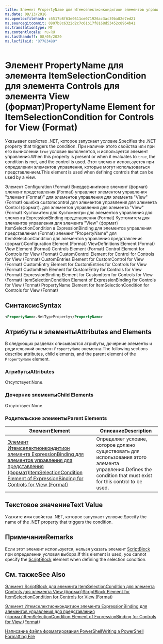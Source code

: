 ```yaml
---
title: Элемент PropertyName для Итемселектионкондитион элементов управления в представлении (формат) | Документация Майкрософт
ms.date: 09/13/2016
ms.openlocfilehash: c6517b8f63e0511ce071926ac3ac39ba82e7ed21
ms.sourcegitcommit: 0907b8c6322d2c7c61b17f8168d53452c8964b41
ms.translationtype: MT
ms.contentlocale: ru-RU
ms.lasthandoff: 08/05/2020
ms.locfileid: "87783489"
---
```

# <a name="propertyname-element-for-itemselectioncondition-for-controls-for-view-format"></a><span data-ttu-id="3d8a7-102">Элемент PropertyName для элемента ItemSelectionCondition для элемента Controls для элемента View (формат)</span><span class="sxs-lookup"><span data-stu-id="3d8a7-102">PropertyName Element for ItemSelectionCondition for Controls for View (Format)</span></span>

<span data-ttu-id="3d8a7-103">Указывает свойство .NET, которое запускает условие.</span><span class="sxs-lookup"><span data-stu-id="3d8a7-103">Specifies the .NET property that triggers the condition.</span></span> <span data-ttu-id="3d8a7-104">При наличии этого свойства или при его вычислении `true` условие выполняется, и используется элемент управления.</span><span class="sxs-lookup"><span data-stu-id="3d8a7-104">When this property is present or when it evaluates to `true`, the condition is met, and the control is used.</span></span> <span data-ttu-id="3d8a7-105">Этот элемент используется при определении элементов управления, которые могут использоваться представлением.</span><span class="sxs-lookup"><span data-stu-id="3d8a7-105">This element is used when defining controls that can be used by a view.</span></span>

<span data-ttu-id="3d8a7-106">Элемент Configuration (Format) Виевдефинитионс элемент (формат) элемент представления (Format) управляет элементом управления "элемент (Format)" для элементов управления для элемента "View" (Format) ошибка customcontrol для элементов управления для элемента Control (формат). для элементов управления для элемента "View" (Format) Кустомитем для Кустоментри для элементов управления для элемента ExpressionBinding представления (Format) Кустомитем для элементов управления для элемента "View" (формат) ItemSelectionCondition в ExpressionBinding для элементов управления представления (Format) элемент "PropertyName" для ItemSelectionCondition для элементов управления представления (формат)</span><span class="sxs-lookup"><span data-stu-id="3d8a7-106">Configuration Element (Format) ViewDefinitions Element (Format) View Element (Format) Controls Element (Format) Control Element for Controls for View (Format) CustomControl Element for Control for Controls for View (Format) CustomEntries Element for CustomControl for View (Format) CustomEntry Element for CustomEntries for Controls for View (Format) CustomItem Element for CustomEntry for Controls for View (Format) ExpressionBinding Element for CustomItem for Controls for View (Format) ItemSelectionCondition Element of ExpressionBinding for Controls for View (Format) PropertyName Element for ItemSelectionCondition for Controls for View (Format)</span></span>

## <a name="syntax"></a><span data-ttu-id="3d8a7-107">Синтаксис</span><span class="sxs-lookup"><span data-stu-id="3d8a7-107">Syntax</span></span>

```xml
<PropertyName>.NetTypeProperty</PropertyName>
```

## <a name="attributes-and-elements"></a><span data-ttu-id="3d8a7-108">Атрибуты и элементы</span><span class="sxs-lookup"><span data-stu-id="3d8a7-108">Attributes and Elements</span></span>

<span data-ttu-id="3d8a7-109">В следующих разделах описываются атрибуты, дочерние элементы и родительский элемент `PropertyName` элемента.</span><span class="sxs-lookup"><span data-stu-id="3d8a7-109">The following sections describe attributes, child elements, and the parent element of the `PropertyName` element.</span></span>

### <a name="attributes"></a><span data-ttu-id="3d8a7-110">Атрибуты</span><span class="sxs-lookup"><span data-stu-id="3d8a7-110">Attributes</span></span>

<span data-ttu-id="3d8a7-111">Отсутствует.</span><span class="sxs-lookup"><span data-stu-id="3d8a7-111">None.</span></span>

### <a name="child-elements"></a><span data-ttu-id="3d8a7-112">Дочерние элементы</span><span class="sxs-lookup"><span data-stu-id="3d8a7-112">Child Elements</span></span>

<span data-ttu-id="3d8a7-113">Отсутствует.</span><span class="sxs-lookup"><span data-stu-id="3d8a7-113">None.</span></span>

### <a name="parent-elements"></a><span data-ttu-id="3d8a7-114">Родительские элементы</span><span class="sxs-lookup"><span data-stu-id="3d8a7-114">Parent Elements</span></span>

|<span data-ttu-id="3d8a7-115">Элемент</span><span class="sxs-lookup"><span data-stu-id="3d8a7-115">Element</span></span>|<span data-ttu-id="3d8a7-116">Описание</span><span class="sxs-lookup"><span data-stu-id="3d8a7-116">Description</span></span>|
|-------------|-----------------|
|[<span data-ttu-id="3d8a7-117">Элемент Итемселектионкондитион элемента ExpressionBinding для элементов управления для представления (формат)</span><span class="sxs-lookup"><span data-stu-id="3d8a7-117">ItemSelectionCondition Element of ExpressionBinding for Controls for View (Format)</span></span>](./itemselectioncondition-element-for-expressionbinding-for-controls-for-view-format.md)|<span data-ttu-id="3d8a7-118">Определяет условие, которое должно существовать для использования этого элемента управления.</span><span class="sxs-lookup"><span data-stu-id="3d8a7-118">Defines the condition that must exist for this control to be used.</span></span>|

## <a name="text-value"></a><span data-ttu-id="3d8a7-119">Текстовое значение</span><span class="sxs-lookup"><span data-stu-id="3d8a7-119">Text Value</span></span>

<span data-ttu-id="3d8a7-120">Укажите имя свойства .NET, которое запускает условие.</span><span class="sxs-lookup"><span data-stu-id="3d8a7-120">Specify the name of the .NET property that triggers the condition.</span></span>

## <a name="remarks"></a><span data-ttu-id="3d8a7-121">Примечания</span><span class="sxs-lookup"><span data-stu-id="3d8a7-121">Remarks</span></span>

<span data-ttu-id="3d8a7-122">Если этот элемент используется, нельзя указать элемент [ScriptBlock](./scriptblock-element-for-itemselectioncondition-for-controls-for-view-format.md) при определении условия выбора.</span><span class="sxs-lookup"><span data-stu-id="3d8a7-122">If this element is used, you cannot specify the [ScriptBlock](./scriptblock-element-for-itemselectioncondition-for-controls-for-view-format.md) element when defining the selection condition.</span></span>

## <a name="see-also"></a><span data-ttu-id="3d8a7-123">См. также</span><span class="sxs-lookup"><span data-stu-id="3d8a7-123">See Also</span></span>

[<span data-ttu-id="3d8a7-124">Элемент ScriptBlock для элемента ItemSelectionCondition для элемента Controls для элемента View (формат)</span><span class="sxs-lookup"><span data-stu-id="3d8a7-124">ScriptBlock Element for ItemSelectionCondition for Controls for View (Format)</span></span>](./scriptblock-element-for-itemselectioncondition-for-controls-for-view-format.md)

[<span data-ttu-id="3d8a7-125">Элемент Итемселектионкондитион элемента ExpressionBinding для элементов управления для представления (формат)</span><span class="sxs-lookup"><span data-stu-id="3d8a7-125">ItemSelectionCondition Element of ExpressionBinding for Controls for View (Format)</span></span>](./itemselectioncondition-element-for-expressionbinding-for-controls-for-view-format.md)

[<span data-ttu-id="3d8a7-126">Написание файла форматирования PowerShell</span><span class="sxs-lookup"><span data-stu-id="3d8a7-126">Writing a PowerShell Formatting File</span></span>](./writing-a-powershell-formatting-file.md)
